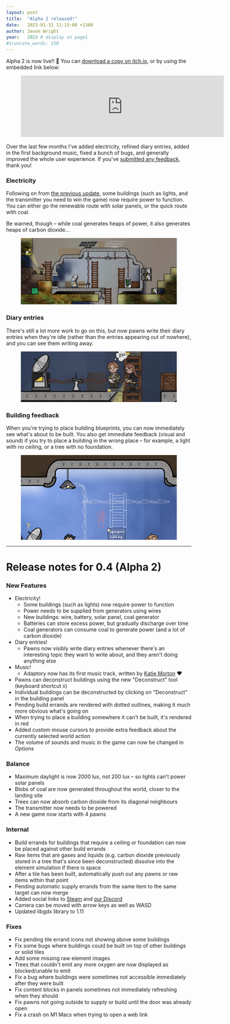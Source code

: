 ```yaml
---
layout: post
title:  "Alpha 2 released!"
date:   2023-01-31 11:15:00 +1300
author: Jevon Wright
year:   2023 # display on page1
#truncate_words: 150
---
```


Alpha 2 is now live!! 🥳 You can
[download a copy on itch.io](https://soundasleepful.itch.io/adaptory),
or by using the embedded link below:

<figure class="itch">
  <iframe src="https://itch.io/embed/1764047?linkback=true&amp;bg_color=2c364e&amp;fg_color=d9d9d9&amp;link_color=F1DA92&amp;border_color=1c263e" width="552" height="167" frameborder="0"><a href="https://soundasleepful.itch.io/adaptory">Adaptory by soundasleepful</a></iframe>
</figure>

Over the last few months I've added electricity, refined diary entries, added in the
first background music, fixed a bunch of bugs, and generally improved the whole user experience.
If you've [submitted any feedback](mailto:jevon@stormcloak.games), thank you!

### Electricity

Following on from [the previous update](/2023/01/06/new-year),
some buildings (such as lights, and the transmitter you need to win the game)
now require power to function. You can either go the renewable route with
solar panels, or the quick route with coal.

Be warned, though – while coal generates heaps of power, it also generates heaps
of carbon dioxide...

<figure class="image">
  <a href="/assets/screenshots/2023-01-31-electricity-network.png"><img src="/assets/screenshots/2023-01-31-electricity-network.png"></a>
</figure>

### Diary entries

There's still a lot more work to go on this, but now pawns write their diary
entries when they're idle (rather than the entries appearing out of nowhere),
and you can see them writing away.

<figure class="image">
  <a href="/assets/screenshots/2023-01-31-writing-diary-entries.gif"><img src="/assets/screenshots/2023-01-31-writing-diary-entries.gif"></a>
</figure>

### Building feedback

When you're trying to place building blueprints, you can now immediately
see what's about to be built. You also get immediate feedback (visual and sound)
if you try to place a building in the wrong place – for example, a light with no
ceiling, or a tree with no foundation.

<figure class="image">
  <a href="/assets/screenshots/2023-01-31-build-outlines.png"><img src="/assets/screenshots/2023-01-31-build-outlines.png"></a>
</figure>

---

# Release notes for 0.4 (Alpha 2)

### New Features

- Electricity!
    - Some buildings (such as lights) now require power to function
    - Power needs to be supplied from generators using wires
    - New buildings: wire, battery, solar panel, coal generator
    - Batteries can store excess power, but gradually discharge over time
    - Coal generators can consume coal to generate power (and a lot of carbon dioxide)
- Diary entries!
    - Pawns now visibly write diary entries whenever there's an interesting topic they want to write about, and they aren't doing anything else
- Music!
    - Adaptory now has its first music track, written by [Katie Morton](http://aprilfish.co.nz/) ❤️
- Pawns can deconstruct buildings using the new "Deconstruct" tool (keyboard shortcut `X`)
- Individual buildings can be deconstructed by clicking on "Deconstruct" in the building panel
- Pending build errands are rendered with dotted outlines, making it much more obvious what's going on
- When trying to place a building somewhere it can't be built, it's rendered in red
- Added custom mouse cursors to provide extra feedback about the currently selected world action
- The volume of sounds and music in the game can now be changed in _Options_

### Balance

- Maximum daylight is now 2000 lux, not 200 lux – so lights can't power solar panels
- Blobs of coal are now generated throughout the world, closer to the landing site
- Trees can now absorb carbon dioxide from its diagonal neighbours
- The transmitter now needs to be powered
- A new game now starts with 4 pawns

### Internal

- Build errands for buildings that require a ceiling or foundation can now be placed against other build errands
- Raw items that are gases and liquids (e.g. carbon dioxide previously stored in a tree that's since been deconstructed) dissolve into the element simulation if there is space
- After a tile has been built, automatically push out any pawns or raw items within that point
- Pending automatic supply errands from the same item to the same target can now merge
- Added social links to [Steam](https://store.steampowered.com/app/2201620/Adaptory/) and [our Discord](https://discord.gg/gku8afsKWF)
- Camera can be moved with arrow keys as well as WASD
- Updated libgdx library to 1.11

### Fixes

- Fix pending tile errand icons not showing above some buildings
- Fix some bugs where buildings could be built on top of other buildings or solid tiles
- Add some missing raw element images
- Trees that couldn't emit any more oxygen are now displayed as blocked/unable to emit
- Fix a bug where buildings were sometimes not accessible immediately after they were built
- Fix content blocks in panels sometimes not immediately refreshing when they should
- Fix pawns not going outside to supply or build until the door was already open
- Fix a crash on M1 Macs when trying to open a web link
